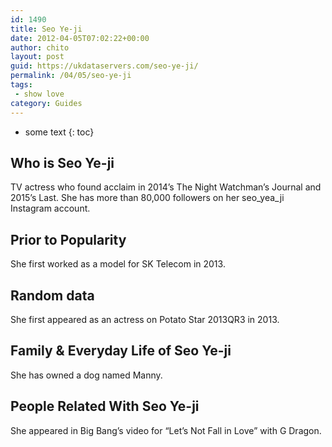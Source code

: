 ```yaml
---
id: 1490
title: Seo Ye-ji
date: 2012-04-05T07:02:22+00:00
author: chito
layout: post
guid: https://ukdataservers.com/seo-ye-ji/
permalink: /04/05/seo-ye-ji
tags:
 - show love
category: Guides
---
```


* some text
{: toc}
          
          
## Who is  Seo Ye-ji
                  
                  
                  
TV actress who found acclaim in 2014&#8217;s The Night Watchman&#8217;s Journal and 2015&#8217;s Last. She has more than 80,000 followers on her seo_yea_ji Instagram account. 
                  
                
                
                
## Prior to Popularity 
                  
                  
                  
She first worked as a model for SK Telecom in 2013. 
                  
                
                
                
## Random data 
                  
                  
                  
She first appeared as an actress on Potato Star 2013QR3 in 2013. 
                  
                
                
                
## Family & Everyday Life of Seo Ye-ji
                  
                  
                  
She has owned a dog named Manny.
                  
                
                
                
## People Related With  Seo Ye-ji
                  
                  
                  
She appeared in Big Bang&#8217;s video for &#8220;Let&#8217;s Not Fall in Love&#8221; with G Dragon.
                  
                
              
            
          
          
          
    
    
  
